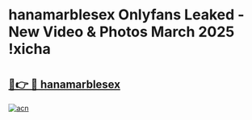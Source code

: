 # hanamarblesex Onlyfans Leaked - New Video & Photos March 2025 !xicha

# <h2><a href="https://1hc1hu.iuczelnia.edu.pl?title=hanamarblesex&ref=xicha">🔗👉 🔴 hanamarblesex</a></h2>

[![acn](https://github.com/user-attachments/assets/0f9c940e-d8b0-45ae-aac7-cd30a18b3e1c)](https://1hc1hu.iuczelnia.edu.pl?title=hanamarblesex&ref=xicha)

